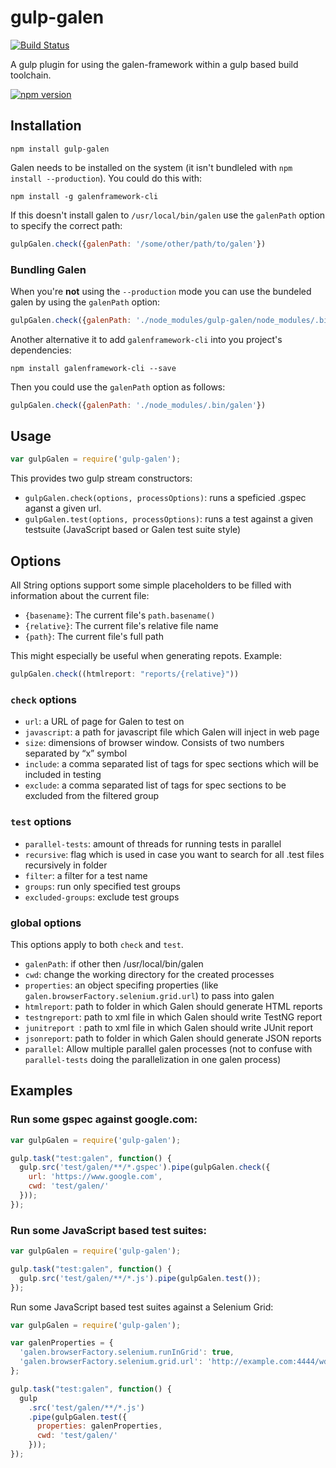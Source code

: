 # gulp-galen

[![Build Status](https://travis-ci.org/Galeria-Kaufhof/gulp-galen.svg?branch=master)](https://travis-ci.org/Galeria-Kaufhof/gulp-galen)

A gulp plugin for using the galen-framework within a gulp based build toolchain.

[![npm version](https://badge.fury.io/js/gulp-galen.svg)](https://www.npmjs.com/package/gulp-galen)

## Installation

```Shell
npm install gulp-galen
```

Galen needs to be installed on the system (it isn't bundleled with `npm install --production`). You
could do this with:

```Shell
npm install -g galenframework-cli
```

If this doesn't install galen to `/usr/local/bin/galen` use the `galenPath` option to specify the
correct path:

```JavaScript
gulpGalen.check({galenPath: '/some/other/path/to/galen'})
```

### Bundling Galen

When you're **not** using the `--production` mode you can use the bundeled galen by using the
`galenPath` option:

```JavaScript
gulpGalen.check({galenPath: './node_modules/gulp-galen/node_modules/.bin/galen'})
```

Another alternative it to add `galenframework-cli` into you project's dependencies:

```Shell
npm install galenframework-cli --save
```

Then you could use the `galenPath` option as follows:

```JavaScript
gulpGalen.check({galenPath: './node_modules/.bin/galen'})
```

## Usage

```JavaScript
var gulpGalen = require('gulp-galen');
```

This provides two gulp stream constructors:

* `gulpGalen.check(options, processOptions)`: runs a speficied .gspec aganst a given url.
* `gulpGalen.test(options, processOptions)`: runs a test against a given testsuite (JavaScript based or Galen test suite style)

## Options

All String options support some simple placeholders to be filled with information about
the current file:

* `{basename}`: The current file's `path.basename()`
* `{relative}`: The current file's relative file name
* `{path}`: The current file's full path

This might especially be useful when generating repots. Example:

```JavaScript
gulpGalen.check((htmlreport: "reports/{relative}"))
```

### `check` options

* `url`: a URL of page for Galen to test on
* `javascript`: a path for javascript file which Galen will inject in web page
* `size`: dimensions of browser window. Consists of two numbers separated by “x” symbol
* `include`: a comma separated list of tags for spec sections which will be included in testing
* `exclude`: a comma separated list of tags for spec sections to be excluded from the filtered group

### `test` options

 * `parallel-tests`: amount of threads for running tests in parallel
 * `recursive`: flag which is used in case you want to search for all .test files recursively in folder
 * `filter`: a filter for a test name
 * `groups`: run only specified test groups
 * `excluded-groups`: exclude test groups

### global options

This options apply to both `check` and `test`.

* `galenPath`: if other then /usr/local/bin/galen
* `cwd`: change the working directory for the created processes
* `properties`: an object specifing properties (like `galen.browserFactory.selenium.grid.url`) to pass into galen
* `htmlreport`: path to folder in which Galen should generate HTML reports
* `testngreport`: path to xml file in which Galen should write TestNG report
* `junitreport `: path to xml file in which Galen should write JUnit report
* `jsonreport`: path to folder in which Galen should generate JSON reports
* `parallel`: Allow multiple parallel galen processes (not to confuse with `parallel-tests` doing the parallelization in one galen process)

## Examples

### Run some gspec against google.com:

```JavaScript
var gulpGalen = require('gulp-galen');

gulp.task("test:galen", function() {
  gulp.src('test/galen/**/*.gspec').pipe(gulpGalen.check({
    url: 'https://www.google.com',
    cwd: 'test/galen/'
  }));
});
```

### Run some JavaScript based test suites:

```JavaScript
var gulpGalen = require('gulp-galen');

gulp.task("test:galen", function() {
  gulp.src('test/galen/**/*.js').pipe(gulpGalen.test());
});
```

Run some JavaScript based test suites against a Selenium Grid:

```JavaScript
var gulpGalen = require('gulp-galen');

var galenProperties = {
  'galen.browserFactory.selenium.runInGrid': true,
  'galen.browserFactory.selenium.grid.url': 'http://example.com:4444/wd/hub'
};

gulp.task("test:galen", function() {
  gulp
    .src('test/galen/**/*.js')
    .pipe(gulpGalen.test({
      properties: galenProperties,
      cwd: 'test/galen/'
    }));
});
```
